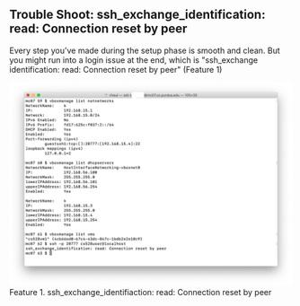 ## Trouble Shoot: ssh_exchange_identification: read: Connection reset by peer

Every step you've made during the setup phase is smooth and clean. But you might run into a login issue at the end, which is "ssh_exchange identification: read: Connection reset by peer" (Feature 1)


<img src = "images/1.png" width = "750">
Feature 1. ssh_exchange_identifiaction: read: Connection reset by peer 
